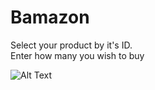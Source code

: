 # Bamazon
Select your product by it's ID.  
Enter how many you wish to buy


![Alt Text](https://i.imgur.com/e9e8Qcv.gif)
